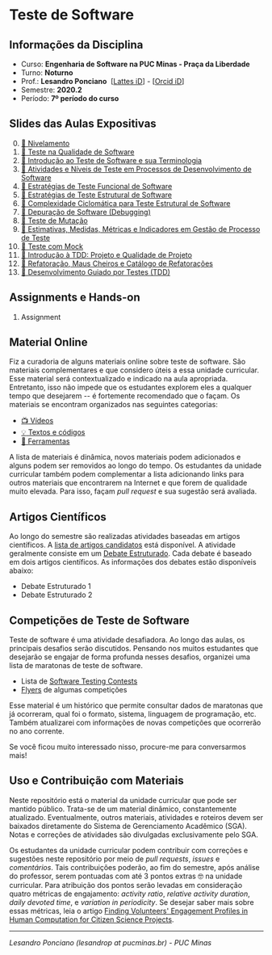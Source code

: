# Teste de Software
## Informações da Disciplina
* Curso: **Engenharia de Software na PUC Minas - Praça da Liberdade**
* Turno: **Noturno**
* Prof.: **Lesandro Ponciano**  [[Lattes iD](http://lattes.cnpq.br/2211388362277178)] - [[Orcid iD](http://orcid.org/0000-0002-5724-0094)]
* Semestre: **2020.2**
* Período: **7º período do curso**

## Slides das Aulas Expositivas

0. [:notebook: Nivelamento](https://github.com/lesandrop/Teste-De-Software/blob/master/01-SlidesDasAulas/TS-00-Nivelamento.pdf)
1. [:notebook: Teste na Qualidade de Software](https://github.com/lesandrop/Teste-De-Software/blob/master/01-SlidesDasAulas/TS-01-TesteNaQualidadeDeSoftware%20.pdf)
1. [:notebook: Introdução ao Teste de Software e sua Terminologia](https://github.com/lesandrop/Teste-De-Software/blob/master/01-SlidesDasAulas/TS-02-Introdu%C3%A7%C3%A3oETerminologia.pdf)
1. [:notebook: Atividades e Níveis de Teste em Processos de Desenvolvimento de Software](https://github.com/lesandrop/Teste-De-Software/blob/master/01-SlidesDasAulas/TS-03-TesteNoProcessoDeDesenvolvimento.pdf)
1. [:notebook: Estratégias de Teste Funcional de Software](https://github.com/TS-puc-20201/Teste-De-Software/blob/master/01-SlidesDasAulas/TS-04-TesteFuncional.pdf)
1. [:notebook: Estratégias de Teste Estrutural de Software](https://github.com/TS-puc-20201/Teste-De-Software/blob/master/01-SlidesDasAulas/TS-05-TesteEstrutural.pdf)
1. [:notebook: Complexidade Ciclomática para Teste Estrutural de Software](https://github.com/TS-puc-20201/Teste-De-Software/blob/master/01-SlidesDasAulas/TS-06-ComplexidadeCiclomaticaTeste.pdf)
1. [:notebook: Depuração de Software (Debugging)](https://github.com/TS-puc-20201/Teste-De-Software/blob/master/01-SlidesDasAulas/TS-07-Debugging.pdf)
1. [:notebook: Teste de Mutação](https://github.com/TS-puc-20201/Teste-De-Software/blob/master/01-SlidesDasAulas/TS-08-TesteDeMuta%C3%A7%C3%A3o.pdf)
1. [:notebook: Estimativas, Medidas, Métricas e Indicadores em Gestão de Processo de Teste](https://github.com/lesandropcodes/Teste-De-Software/blob/master/01-SlidesDasAulas/TS-09-EstimativaMedidaMetricaIndicadorGestaoTesteSoftware.pdf)
1. [:notebook: Teste com Mock](https://github.com/lesandropcodes/Teste-De-Software/blob/master/01-SlidesDasAulas/TS-10-TesteComMock.pdf)
1. [:notebook: Introdução à TDD: Projeto e Qualidade de Projeto](https://github.com/lesandropcodes/Teste-De-Software/blob/master/01-SlidesDasAulas/TS-11-AnaliseProjetoQualidade.pdf)
1. [:notebook: Refatoração, Maus Cheiros e Catálogo de Refatorações](https://github.com/lesandropcodes/Teste-De-Software/blob/master/01-SlidesDasAulas/TS-12-MausCheirosECatalogoDeRefatora%C3%A7%C3%A3o.pdf)
1. [:notebook: Desenvolvimento Guiado por Testes (TDD)](https://github.com/lesandropcodes/Teste-De-Software/blob/master/01-SlidesDasAulas/TS-13-TDD.pdf)


## Assignments e Hands-on

1. Assignment

## Material Online

Fiz a curadoria de alguns materiais online sobre teste de software. São materiais complementares e que considero úteis a essa unidade curricular. Esse material será contextualizado e indicado na aula apropriada. Entretanto, isso não impede que os estudantes explorem eles a qualquer tempo que desejarem -- é fortemente recomendado que o façam. Os materiais se encontram organizados nas seguintes categorias:

* [:tv: Vídeos](https://github.com/lesandrop/Teste-De-Software/blob/master/00a-MaterialOnline/Links-Videos.md)
* [:bulb: Textos e códigos ](https://github.com/lesandrop/Teste-De-Software/blob/master/00a-MaterialOnline/Links-TextAndCodes.md)
* [:wrench: Ferramentas](https://github.com/lesandrop/Teste-De-Software/blob/master/05-Ferramentas/Links-Ferramentas.md)

A lista de materiais é dinâmica, novos materiais podem adicionados e alguns podem ser removidos ao longo do tempo. Os estudantes da unidade curricular também podem complementar a lista adicionando links para outros materiais que encontrarem na Internet e que forem de qualidade muito elevada. Para isso, façam _pull request_ e sua sugestão será avaliada.

## Artigos Científicos

Ao longo do semestre são realizadas atividades baseadas em artigos científicos. A [lista de artigos candidatos](https://github.com/lesandrop/Teste-De-Software/blob/master/03-DebateEstruturado/Links-ArtigosCientificos.md) está disponível. A atividade geralmente consiste em um [Debate Estruturado](https://doi.org/10.5753/ihc.2018.4209). Cada debate é baseado em dois artigos científicos. As informações dos debates estão disponíveis abaixo:

* Debate Estruturado 1
* Debate Estruturado 2

## Competições de Teste de Software

Teste de software é uma atividade desafiadora. Ao longo das aulas, os principais desafios serão discutidos. Pensando nos muitos estudantes que desejarão se engajar de forma profunda nesses desafios, organizei uma lista de maratonas de teste de software. 
* Lista de [Software Testing Contests](https://github.com/lesandrop/Teste-De-Software/blob/master/00b-CompeticoesDeTeste/SoftwareTestingContests.md)
* [Flyers](https://github.com/lesandrop/Teste-De-Software/tree/master/00b-CompeticoesDeTeste) de algumas competições

Esse material é um histórico que permite consultar dados de maratonas que já ocorreram, qual foi o formato, sistema, linguagem de programação, etc. Também atualizarei com informações de novas competições que ocorrerão no ano corrente.

Se você ficou muito interessado nisso, procure-me para conversarmos mais!


## Uso e Contribuição com Materiais

Neste repositório está o material da unidade curricular que pode ser mantido público. Trata-se de um material dinâmico, constantemente atualizado. Eventualmente, outros materiais, atividades e roteiros devem ser baixados diretamente do Sistema de Gerenciamento Acadêmico (SGA). Notas e correções de atividades são divulgadas exclusivamente pelo SGA. 

Os estudantes da unidade curricular podem contribuir com correções e sugestões neste repositório por meio de _pull requests_, _issues_ e _comentários_. Tais contribuições poderão, ao fim do semestre, após análise do professor, serem pontuadas com até 3 pontos extras :nerd_face: na unidade curricular. Para atribuição dos pontos serão levadas em consideração quatro métricas de engajamento: _activity ratio_, _relative activity duration_, _daily devoted time_, e _variation in periodicity_. Se desejar saber mais sobre essas métricas, leia o artigo [Finding Volunteers' Engagement Profiles in Human Computation for Citizen Science Projects](http://dx.doi.org/10.15346/hc.v1i2.12).

---

_Lesandro Ponciano (lesandrop at pucminas.br) - PUC Minas_